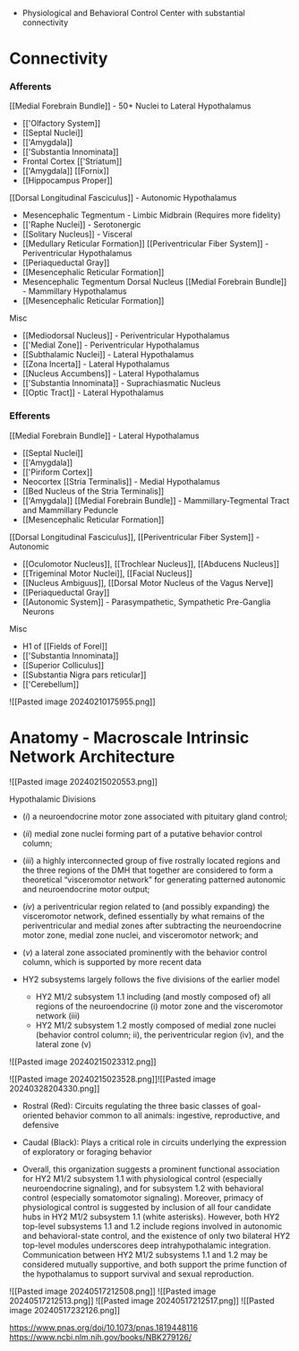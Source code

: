 - Physiological and Behavioral Control Center with substantial connectivity
# Connectivity
### Afferents
[[Medial Forebrain Bundle]] - 50+ Nuclei to Lateral Hypothalamus
- [['Olfactory System]]
- [[Septal Nuclei]]
- [['Amygdala]]
- [['Substantia Innominata]]
- Frontal Cortex
[['Striatum]]
- [['Amygdala]]
[[Fornix]]
- [[Hippocampus Proper]]

[[Dorsal Longitudinal Fasciculus]] - Autonomic Hypothalamus
- Mesencephalic Tegmentum - Limbic Midbrain (Requires more fidelity)
- [['Raphe Nuclei]] - Serotonergic
- [[Solitary Nucleus]] - Visceral
- [[Medullary Reticular Formation]]
[[Periventricular Fiber System]] - Periventricular Hypothalamus
- [[Periaqueductal Gray]]
- [[Mesencephalic Reticular Formation]]
- Mesencephalic Tegmentum Dorsal Nucleus
[[Medial Forebrain Bundle]] - Mammillary Hypothalamus
- [[Mesencephalic Reticular Formation]]

Misc
- [[Mediodorsal Nucleus]] - Periventricular Hypothalamus
- [['Medial Zone]] - Periventricular Hypothalamus
- [[Subthalamic Nuclei]] - Lateral Hypothalamus
- [[Zona Incerta]] - Lateral Hypothalamus
- [[Nucleus Accumbens]] - Lateral Hypothalamus
- [['Substantia Innominata]] - Suprachiasmatic Nucleus
- [[Optic Tract]] - Lateral Hypothalamus
### Efferents
[[Medial Forebrain Bundle]] - Lateral Hypothalamus
- [[Septal Nuclei]]
- [['Amygdala]]
- [['Piriform Cortex]]
- Neocortex
[[Stria Terminalis]] - Medial Hypothalamus
- [[Bed Nucleus of the Stria Terminalis]]
- [['Amygdala]]
[[Medial Forebrain Bundle]] - Mammillary-Tegmental Tract and Mammillary Peduncle
- [[Mesencephalic Reticular Formation]] 

[[Dorsal Longitudinal Fasciculus]], [[Periventricular Fiber System]] - Autonomic
- [[Oculomotor Nucleus]], [[Trochlear Nucleus]], [[Abducens Nucleus]]
- [[Trigeminal Motor Nuclei]], [[Facial Nucleus]]
- [[Nucleus Ambiguus]], [[Dorsal Motor Nucleus of the Vagus Nerve]]
- [[Periaqueductal Gray]]
- [[Autonomic System]] - Parasympathetic, Sympathetic Pre-Ganglia Neurons

Misc
- H1 of [[Fields of Forel]]
- [['Substantia Innominata]]
- [[Superior Colliculus]]
- [[Substantia Nigra pars reticular]]
- [['Cerebellum]]

![[Pasted image 20240210175955.png]]
# Anatomy - Macroscale Intrinsic Network Architecture

![[Pasted image 20240215020553.png]]

Hypothalamic Divisions
- (_i_) a neuroendocrine motor zone associated with pituitary gland control; 
- (_ii_) medial zone nuclei forming part of a putative behavior control column; 
- (_iii_) a highly interconnected group of five rostrally located regions and the three regions of the DMH that together are considered to form a theoretical “visceromotor network” for generating patterned autonomic and neuroendocrine motor output; 
- (_iv_) a periventricular region related to (and possibly expanding) the visceromotor network, defined essentially by what remains of the periventricular and medial zones after subtracting the neuroendocrine motor zone, medial zone nuclei, and visceromotor network; and 
- (_v_) a lateral zone associated prominently with the behavior control column, which is supported by more recent data

- HY2 subsystems largely follows the five divisions of the earlier model
	- HY2 M1/2 subsystem 1.1 including (and mostly composed of) all regions of the neuroendocrine (i) motor zone and the visceromotor network (iii)
	- HY2 M1/2 subsystem 1.2 mostly composed of medial zone nuclei (behavior control column; ii), the periventricular region (iv), and the lateral zone (v)

![[Pasted image 20240215023312.png]]

![[Pasted image 20240215023528.png]]![[Pasted image 20240328204330.png]]
- Rostral (Red): Circuits regulating the three basic classes of goal-oriented behavior common to all animals: ingestive, reproductive, and defensive
- Caudal (Black): Plays a critical role in circuits underlying the expression of exploratory or foraging behavior

- Overall, this organization suggests a prominent functional association for HY2 M1/2 subsystem 1.1 with physiological control (especially neuroendocrine signaling), and for subsystem 1.2 with behavioral control (especially somatomotor signaling). Moreover, primacy of physiological control is suggested by inclusion of all four candidate hubs in HY2 M1/2 subsystem 1.1 (white asterisks). However, both HY2 top-level subsystems 1.1 and 1.2 include regions involved in autonomic and behavioral-state control, and the existence of only two bilateral HY2 top-level modules underscores deep intrahypothalamic integration. Communication between HY2 M1/2 subsystems 1.1 and 1.2 may be considered mutually supportive, and both support the prime function of the hypothalamus to support survival and sexual reproduction.

![[Pasted image 20240517212508.png]]
![[Pasted image 20240517212513.png]]
![[Pasted image 20240517212517.png]]
![[Pasted image 20240517232126.png]]

https://www.pnas.org/doi/10.1073/pnas.1819448116
https://www.ncbi.nlm.nih.gov/books/NBK279126/